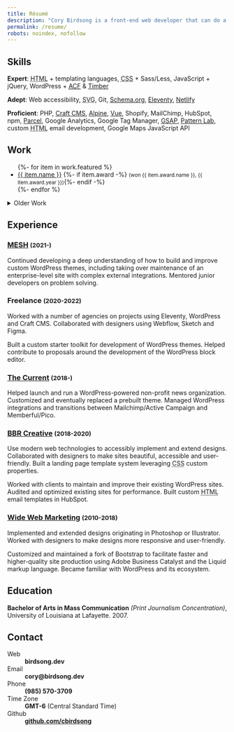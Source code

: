 ```yaml
---
title: Résumé
description: "Cory Birdsong is a front-end web developer that can do a bunch of cool stuff listed on this page. (this is how meta descriptions work, right?)"
permalink: /resume/
robots: noindex, nofollow
---
```


<section aria-label="Skills" id="skills">

## Skills

**Expert**: <abbr title="HyperText Markup Language">HTML</abbr> + templating languages, <abbr title="Cascading Stylesheets">CSS</abbr> + Sass/Less, JavaScript + jQuery, WordPress + [<abbr title="Advanced Custom Fields">ACF</abbr>](https://advancedcustomfields.com) & [Timber](https://www.upstatement.com/timber/)

**Adept**: Web accessibility, <abbr title="Scalable Vector Graphics">SVG</abbr>, Git, [Schema.org](https://schema.org), [Eleventy](https://www.11ty.dev), [Netlify](https://netlify.com)

**Proficient**: PHP, [Craft CMS](https://www.craftcms.com/), [Alpine](https://alpinejs.dev/), [Vue](https://vuejs.org/), Shopify, MailChimp, HubSpot, npm, [Parcel](https://parceljs.org), Google Analytics, Google Tag Manager, [GSAP](https://greensock.com/), [Pattern Lab](https://patternlab.io), custom <abbr title="HyperText Markup Language">HTML</abbr> email development, Google Maps JavaScript API

</section>

<section aria-label="Work" id="work">

## Work

<ul>
{%- for item in work.featured %}
<li>
<a href="{{ item.url | url }}" target="_blank" rel="noopener noreferrer" aria-label="{{ item.name }} (opens in new window)">{{ item.name }}</a>
{%- if item.award -%} <small>(won {{ item.award.name }}, <time>{{ item.award.year }}</time>)</small>{%- endif -%}
</li>
{%- endfor %}
</ul>

<details>

<summary>Older Work</summary>

<p>Some of these probably aren't up to my modern standard. They also often use Typekit fonts, which do not work on archive.org.</p>

<ul>
{%- for item in work.old %}
<li>
<a href="{{ item.url | url }}" target="_blank" rel="noopener noreferrer" aria-label="{{ item.name }} (opens in new window)">{{ item.name }}</a>
{%- if item.award -%} <small>(won {{ item.award.name }}, <time>{{ item.award.year }}</time>)</small>{%- endif -%}
</li>
{%- endfor %}
</ul>

</details>

</section>

<section aria-label="Experience" id="experience">

## Experience

### [MESH](https://whenwemesh.com) <small>(<time>2021</time>-)</small>

Continued developing a deep understanding of how to build and improve custom WordPress themes, including taking over maintenance of an enterprise-level site with complex external integrations. Mentored junior developers on problem solving.

### Freelance <small>(<time>2020</time>-<time>2022</time>)</small>

Worked with a number of agencies on projects using Eleventy, WordPress and Craft CMS. Collaborated with designers using Webflow, Sketch and Figma.

Built a custom starter toolkit for development of WordPress themes. Helped contribute to proposals around the development of the WordPress block editor.

### [The Current](https://thecurrentla.com) <small>(<time>2018</time>-)</small>

Helped launch and run a WordPress-powered non-profit news organization. Customized and eventually replaced a prebuilt theme. Managed WordPress integrations and transitions between Mailchimp/Active Campaign and Memberful/Pico.

### [BBR Creative](https://bbrcreative.com) <small>(<time>2018</time>-<time>2020</time>)</small>

Use modern web technologies to accessibly implement and extend designs. Collaborated with designers to make sites beautiful, accessible and user-friendly. Built a landing page template system leveraging <abbr title="Cascading Stylesheets">CSS</abbr> custom properties.

Worked with clients to maintain and improve their existing WordPress sites. Audited and optimized existing sites for performance. Built custom <abbr title="HyperText Markup Language">HTML</abbr> email templates in HubSpot.

### [Wide Web Marketing](http://web.archive.org/web/20171021221327/https://www.widewebmarketing.com/) <small>(<time>2010</time>-<time>2018</time>)</small>

Implemented and extended designs originating in Photoshop or Illustrator. Worked with designers to make designs more responsive and user-friendly.

Customized and maintained a fork of Bootstrap to facilitate faster and higher-quality site production using Adobe Business Catalyst and the Liquid markup language. Became familiar with WordPress and its ecosystem.

</section>

<section aria-label="Education" id="education">

## Education

**Bachelor of Arts in Mass Communication** _(Print Journalism Concentration)_, University of Louisiana at Lafayette. <time>2007</time>.

</section>

<section aria-label="Contact" id="contact">

## Contact

<dl>
	
<dt class="print-visible">Web</dt>
<dd class="print-visible"><strong>birdsong.dev</strong></dd>
	
<dt>Email</dt>
<dd><strong>cory@birdsong.dev</strong></dd>

<dt>Phone</dt>
<dd><strong>(985) 570-3709</strong></dd>
	
<dt>Time Zone</dt>
<dd><strong>GMT-6</strong> (Central Standard Time)</dd>
	
<dt>Github</dt>
<dd><strong><a href="https://github.com/cbirdsong">github.com/cbirdsong</a></strong></dd>
	
</dl>

</section>
